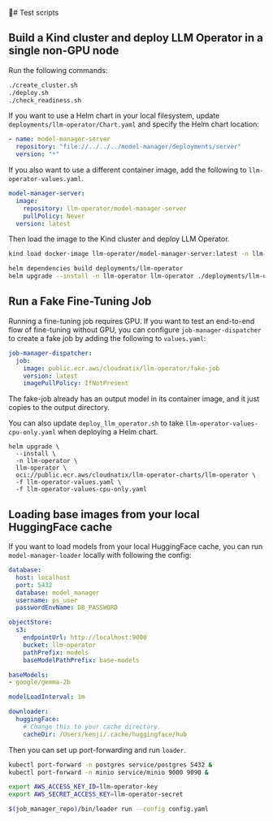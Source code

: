 # Test scripts

## Build a Kind cluster and deploy LLM Operator in a single non-GPU node

Run the following commands:

```bash
./create_cluster.sh
./deploy.sh
./check_readiness.sh
```

If you want to use a Helm chart in your local filesystem, update `deployments/llm-operator/Chart.yaml`
and specify the Helm chart location:

```yaml
- name: model-manager-server
  repository: "file://../../../model-manager/deployments/server"
  version: "*"
```

If you also want to use a different container image, add the following to `llm-operator-values.yaml`.

```yaml
model-manager-server:
  image:
    repository: llm-operator/model-manager-server
    pullPolicy: Never
  version: latest
```

Then load the image to the Kind cluster and deploy LLM Operator.

```bash
kind load docker-image llm-operator/model-manager-server:latest -n llm-operator-demo

helm dependencies build deployments/llm-operator
helm upgrade --install -n llm-operator llm-operator ./deployments/llm-operator  -f hack/llm-operator-values.yaml
```

## Run a Fake Fine-Tuning Job

Running a fine-tuning job requires GPU. If you want to test an end-to-end flow of fine-tuning without GPU, you can configure
`job-manager-dispatcher` to create a fake job by adding the following to `values.yaml`:

```yaml
job-manager-dispatcher:
  job:
    image: public.ecr.aws/cloudnatix/llm-operator/fake-job
    version: latest
    imagePullPolicy: IfNotPresent
```

The fake-job already has an output model in its container image, and it just copies to the output directory.

You can also update `deploy_llm_operator.sh` to take `llm-operator-values-cpu-only.yaml` when deploying a Helm chart.

```console
helm upgrade \
  --install \
  -n llm-operator \
  llm-operator \
  oci://public.ecr.aws/cloudnatix/llm-operator-charts/llm-operator \
  -f llm-operator-values.yaml \
  -f llm-operator-values-cpu-only.yaml
```


## Loading base images from your local HuggingFace cache

If you want to load models from your local HuggingFace cache, you can run `model-manager-loader` locally with
following the config:

```yaml
database:
  host: localhost
  port: 5432
  database: model_manager
  username: ps_user
  passwordEnvName: DB_PASSWORD

objectStore:
  s3:
    endpointUrl: http://localhost:9000
    bucket: llm-operator
    pathPrefix: models
    baseModelPathPrefix: base-models

baseModels:
- google/gemma-2b

modelLoadInterval: 1m

downloader:
  huggingFace:
    # Change this to your cache directory.
    cacheDir: /Users/kenji/.cache/huggingface/hub
```

Then you can set up port-forwarding and run `loader`.

```bash
kubectl port-forward -n postgres service/postgres 5432 &
kubectl port-forward -n minio service/minio 9000 9090 &

export AWS_ACCESS_KEY_ID=llm-operator-key
export AWS_SECRET_ACCESS_KEY=llm-operator-secret

$(job_manager_repo)/bin/loader run --config config.yaml
```
